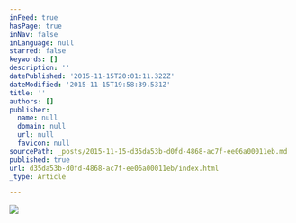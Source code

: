 ```yaml
---
inFeed: true
hasPage: true
inNav: false
inLanguage: null
starred: false
keywords: []
description: ''
datePublished: '2015-11-15T20:01:11.322Z'
dateModified: '2015-11-15T19:58:39.531Z'
title: ''
authors: []
publisher:
  name: null
  domain: null
  url: null
  favicon: null
sourcePath: _posts/2015-11-15-d35da53b-d0fd-4868-ac7f-ee06a00011eb.md
published: true
url: d35da53b-d0fd-4868-ac7f-ee06a00011eb/index.html
_type: Article

---
```

![](https://the-grid-user-content.s3-us-west-2.amazonaws.com/8a1b002d-ee7b-437b-bb9e-43cbd15948c2.jpg)
